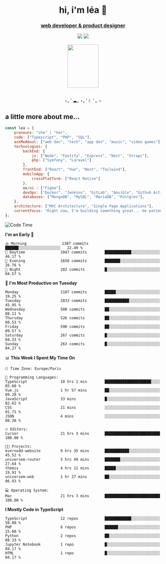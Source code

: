 <h1 align="center">hi, i'm léa 🌙</h1>
<h3 align="center"><ins>web developer & product designer</ins></h3>  
<div align="center">
  <a href="https://www.linkedin.com/in/lea-reiter22/"><img src="https://img.shields.io/badge/LinkedIn-0077B5?style=for-the-badge&logo=linkedin&logoColor=white"/></a>
  <a href="mailto:lea.reiter@outlook.fr"><img src="https://img.shields.io/badge/Contact-2A2A2A?style=for-the-badge&logo=minutemailer&logoColor=white"/></a>
</div>
<br>
  <div align="center">  <img src="https://github.com/xmnchild/xmnchild/blob/main/1702415560_StardewValleyHappyGreyCat.png" height="140" width="100"/>
</div>
<br>
  <p align="center">
                 ⋆｡ ﾟ☁︎｡ ⋆｡ ﾟ☾ ﾟ｡ ⋆
  </p>
  <h2>a little more about me...</h2>
  
```js
const lea = {
    pronouns: "she" | "her",
    code: ["Typescript", "PHP", "SQL"],
    askMeAbout: ["web dev", "tech", "app dev", "music", "video games"],
    technologies: {
        backEnd: {
            js: ["Node", "Fastify", "Express", "Nest", "Strapi"],
            php: ["Symfony", "Laravel"]
        },
        frontEnd: ["React", "Vue", "Next", "Tailwind"],
        mobileApp: {
            crossPlatform: ["React Native"]
        },
        ux/ui : ["Figma"],
        devOps: ["Docker", "Jenkins", "GitLab", "Ansible", "Github Actions"],
        databases: ["MongoDB", "MySQL", "MariaDB", "Postgres"],
    },
    architecture: ["MVC Architecture", "Single Page Applications"],
    currentFocus: "Right now, I'm building something great... be patient.",
};
```
<!--START_SECTION:waka-->
![Code Time](http://img.shields.io/badge/Code%20Time-457%20hrs%203%20mins-blue)

**I'm an Early 🐤** 

```text
🌞 Morning                1387 commits        ██████░░░░░░░░░░░░░░░░░░░   22.49 % 
🌆 Daytime                2847 commits        ████████████░░░░░░░░░░░░░   46.17 % 
🌃 Evening                1650 commits        ███████░░░░░░░░░░░░░░░░░░   26.76 % 
🌙 Night                  282 commits         █░░░░░░░░░░░░░░░░░░░░░░░░   04.57 % 
```
📅 **I'm Most Productive on Tuesday** 

```text
Monday                   1187 commits        █████░░░░░░░░░░░░░░░░░░░░   19.25 % 
Tuesday                  2833 commits        ███████████░░░░░░░░░░░░░░   45.95 % 
Wednesday                500 commits         ██░░░░░░░░░░░░░░░░░░░░░░░   08.11 % 
Thursday                 526 commits         ██░░░░░░░░░░░░░░░░░░░░░░░   08.53 % 
Friday                   590 commits         ██░░░░░░░░░░░░░░░░░░░░░░░   09.57 % 
Saturday                 267 commits         █░░░░░░░░░░░░░░░░░░░░░░░░   04.33 % 
Sunday                   263 commits         █░░░░░░░░░░░░░░░░░░░░░░░░   04.27 % 
```


📊 **This Week I Spent My Time On** 

```text
🕑︎ Time Zone: Europe/Paris

💬 Programming Languages: 
TypeScript               18 hrs 1 min        █████████████████████░░░░   85.60 % 
Vue.js                   1 hr 57 mins        ██░░░░░░░░░░░░░░░░░░░░░░░   09.28 % 
JavaScript               33 mins             █░░░░░░░░░░░░░░░░░░░░░░░░   02.62 % 
CSS                      21 mins             ░░░░░░░░░░░░░░░░░░░░░░░░░   01.71 % 
JSON                     4 mins              ░░░░░░░░░░░░░░░░░░░░░░░░░   00.38 % 

🔥 Editors: 
Cursor                   21 hrs 3 mins       █████████████████████████   100.00 % 

🐱‍💻 Projects: 
evernodd-website         9 hrs 35 mins       ███████████░░░░░░░░░░░░░░   45.52 % 
universem-router         5 hrs 49 mins       ███████░░░░░░░░░░░░░░░░░░   27.64 % 
themis                   4 hrs 11 mins       █████░░░░░░░░░░░░░░░░░░░░   19.91 % 
universem-web            1 hr 27 mins        ██░░░░░░░░░░░░░░░░░░░░░░░   06.93 % 

💻 Operating System: 
Mac                      21 hrs 3 mins       █████████████████████████   100.00 % 
```

**I Mostly Code in TypeScript** 

```text
TypeScript               12 repos            ████████████░░░░░░░░░░░░░   50.00 % 
PHP                      6 repos             ██████░░░░░░░░░░░░░░░░░░░   25.00 % 
Python                   2 repos             ██░░░░░░░░░░░░░░░░░░░░░░░   08.33 % 
Jupyter Notebook         1 repo              █░░░░░░░░░░░░░░░░░░░░░░░░   04.17 % 
HTML                     1 repo              █░░░░░░░░░░░░░░░░░░░░░░░░   04.17 % 
```




<!--END_SECTION:waka-->
